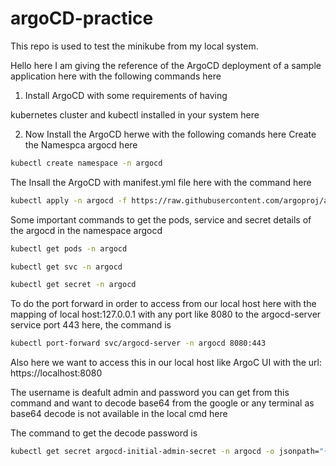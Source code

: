 # argoCD-practice
This repo is used to test the minikube from my local system.

Hello here I am giving the reference of the ArgoCD deployment of a sample application here with the following commands here

1. Install ArgoCD  with some requirements of having

kubernetes cluster and kubectl installed in your system here

2. Now Install the ArgoCD herwe with the following comands here
    Create the Namespca  argocd here 
```bash
kubectl create namespace -n argocd
```
The Insall the ArgoCD with manifest.yml file here with the command here

```bash
kubectl apply -n argocd -f https://raw.githubusercontent.com/argoproj/argo-cd/stable/manifests/install.yaml
```

Some important commands to get the pods, service and secret details of the argocd in the namespace argocd
```bash
kubectl get pods -n argocd
```

```bash
kubectl get svc -n argocd
```

```bash
kubectl get secret -n argocd
```

To do the port forward in order to access from our local host here with the mapping of local host:127.0.0.1 with any port like 8080 to the argocd-server service port 443 here,  the command is
```bash
kubectl port-forward svc/argocd-server -n argocd 8080:443
```

Also here we want to access this in our local host like ArgoC UI with the url: https://localhost:8080

The username is deafult admin and password you can get from this command and want to decode base64 from the google or any terminal as base64 decode is not available in the local cmd here

The command to get the decode password is

```bash
kubectl get secret argocd-initial-admin-secret -n argocd -o jsonpath="{.data.password}"
```

